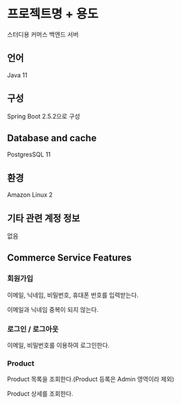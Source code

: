 # 프로젝트명 + 용도 

스터디용 커머스 백엔드 서버

## 언어

Java 11


## 구성

Spring Boot 2.5.2으로 구성


## Database and cache

PostgresSQL 11

## 환경

Amazon Linux 2 


## 기타 관련 계정 정보

없음

 
## Commerce Service Features

### 회원가입

이메일, 닉네임, 비밀번호, 휴대폰 번호를 입력받는다.

이메일과 닉네임 중복이 되지 않는다.

### 로그인 / 로그아웃

이메일, 비밀번호를 이용하여 로그인한다.

### Product 

Product 목록을 조회한다.(Product 등록은 Admin 영역이라 제외)

Product 상세를 조회한다.